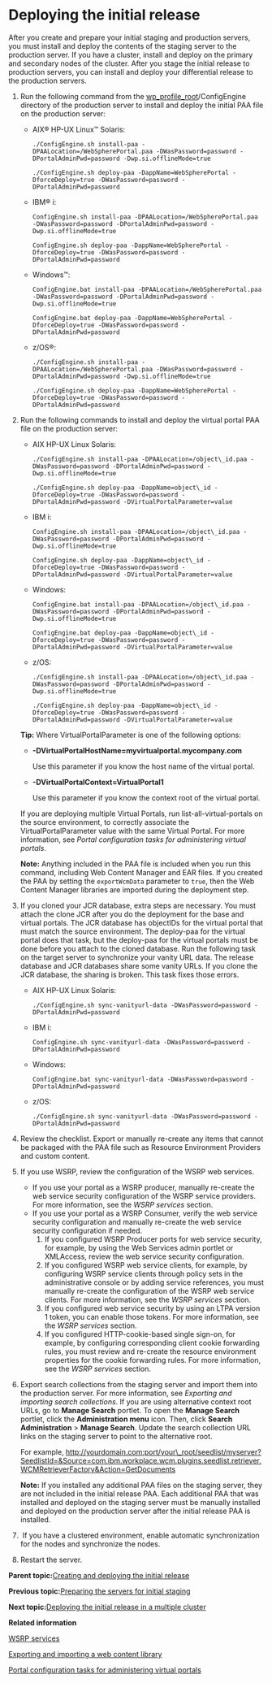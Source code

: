 # Deploying the initial release 

After you create and prepare your initial staging and production servers, you must install and deploy the contents of the staging server to the production server. If you have a cluster, install and deploy on the primary and secondary nodes of the cluster. After you stage the initial release to production servers, you can install and deploy your differential release to the production servers.

1.  Run the following command from the [wp\_profile\_root](../reference/wpsdirstr.md#wp_profile_root)/ConfigEngine directory of the production server to install and deploy the initial PAA file on the production server:

    -   AIX® HP-UX Linux™ Solaris:

        ```
        ./ConfigEngine.sh install-paa -DPAALocation=/WebSpherePortal.paa -DWasPassword=password -DPortalAdminPwd=password -Dwp.si.offlineMode=true
        
        ./ConfigEngine.sh deploy-paa -DappName=WebSpherePortal -DforceDeploy=true -DWasPassword=password -DPortalAdminPwd=password
        ```

    -   IBM® i:

        ```
        ConfigEngine.sh install-paa -DPAALocation=/WebSpherePortal.paa -DWasPassword=password -DPortalAdminPwd=password -Dwp.si.offlineMode=true
        
        ConfigEngine.sh deploy-paa -DappName=WebSpherePortal -DforceDeploy=true -DWasPassword=password -DPortalAdminPwd=password
        ```

    -   Windows™:

        ```
        ConfigEngine.bat install-paa -DPAALocation=/WebSpherePortal.paa -DWasPassword=password -DPortalAdminPwd=password -Dwp.si.offlineMode=true
        
        ConfigEngine.bat deploy-paa -DappName=WebSpherePortal -DforceDeploy=true -DWasPassword=password -DPortalAdminPwd=password
        ```

    -   z/OS®:

        ```
        ./ConfigEngine.sh install-paa -DPAALocation=/WebSpherePortal.paa -DWasPassword=password -DPortalAdminPwd=password -Dwp.si.offlineMode=true
        
        ./ConfigEngine.sh deploy-paa -DappName=WebSpherePortal -DforceDeploy=true -DWasPassword=password -DPortalAdminPwd=password
        ```

2.  Run the following commands to install and deploy the virtual portal PAA file on the production server:

    -   AIX HP-UX Linux Solaris:

        ```
        ./ConfigEngine.sh install-paa -DPAALocation=/object\_id.paa -DWasPassword=password -DPortalAdminPwd=password -Dwp.si.offlineMode=true
        
        ./ConfigEngine.sh deploy-paa -DappName=object\_id -DforceDeploy=true -DWasPassword=password -DPortalAdminPwd=password -DVirtualPortalParameter=value
        ```

    -   IBM i:

        ```
        ConfigEngine.sh install-paa -DPAALocation=/object\_id.paa -DWasPassword=password -DPortalAdminPwd=password -Dwp.si.offlineMode=true
        
        ConfigEngine.sh deploy-paa -DappName=object\_id -DforceDeploy=true -DWasPassword=password -DPortalAdminPwd=password -DVirtualPortalParameter=value
        ```

    -   Windows:

        ```
        ConfigEngine.bat install-paa -DPAALocation=/object\_id.paa -DWasPassword=password -DPortalAdminPwd=password -Dwp.si.offlineMode=true
        
        ConfigEngine.bat deploy-paa -DappName=object\_id -DforceDeploy=true -DWasPassword=password -DPortalAdminPwd=password -DVirtualPortalParameter=value
        ```

    -   z/OS:

        ```
        ./ConfigEngine.sh install-paa -DPAALocation=/object\_id.paa -DWasPassword=password -DPortalAdminPwd=password -Dwp.si.offlineMode=true
        
        ./ConfigEngine.sh deploy-paa -DappName=object\_id -DforceDeploy=true -DWasPassword=password -DPortalAdminPwd=password -DVirtualPortalParameter=value
        ```

    **Tip:** Where VirtualPortalParameter is one of the following options:

    -   **-DVirtualPortalHostName=myvirtualportal.mycompany.com**

        Use this parameter if you know the host name of the virtual portal.

    -   **-DVirtualPortalContext=VirtualPortal1**

        Use this parameter if you know the context root of the virtual portal.

    If you are deploying multiple Virtual Portals, run list-all-virtual-portals on the source environment, to correctly associate the VirtualPortalParameter value with the same Virtual Portal. For more information, see *Portal configuration tasks for administering virtual portals*.

    **Note:** Anything included in the PAA file is included when you run this command, including Web Content Manager and EAR files. If you created the PAA by setting the `exportWcmData` parameter to `true`, then the Web Content Manager libraries are imported during the deployment step.

3.  If you cloned your JCR database, extra steps are necessary. You must attach the clone JCR after you do the deployment for the base and virtual portals. The JCR database has objectIDs for the virtual portal that must match the source environment. The deploy-paa for the virtual portal does that task, but the deploy-paa for the virtual portals must be done before you attach to the cloned database. Run the following task on the target server to synchronize your vanity URL data. The release database and JCR databases share some vanity URLs. If you clone the JCR database, the sharing is broken. This task fixes those errors.

    -   AIX HP-UX Linux Solaris:

        ```
        ./ConfigEngine.sh sync-vanityurl-data -DWasPassword=password -DPortalAdminPwd=password
        ```

    -   IBM i:

        ```
        ConfigEngine.sh sync-vanityurl-data -DWasPassword=password -DPortalAdminPwd=password
        ```

    -   Windows:

        ```
        ConfigEngine.bat sync-vanityurl-data -DWasPassword=password -DPortalAdminPwd=password
        ```

    -   z/OS:

        ```
        ./ConfigEngine.sh sync-vanityurl-data -DWasPassword=password -DPortalAdminPwd=password
        ```

4.  Review the checklist. Export or manually re-create any items that cannot be packaged with the PAA file such as Resource Environment Providers and custom content.

5.  If you use WSRP, review the configuration of the WSRP web services.

    -   If you use your portal as a WSRP producer, manually re-create the web service security configuration of the WSRP service providers. For more information, see the *WSRP services* section.
    -   If you use your portal as a WSRP Consumer, verify the web service security configuration and manually re-create the web service security configuration if needed.
        1.  If you configured WSRP Producer ports for web service security, for example, by using the Web Services admin portlet or XMLAccess, review the web service security configuration.
        2.  If you configured WSRP web service clients, for example, by configuring WSRP service clients through policy sets in the administrative console or by adding service references, you must manually re-create the configuration of the WSRP web service clients. For more information, see the *WSRP services* section.
        3.  If you configured web service security by using an LTPA version 1 token, you can enable those tokens. For more information, see the *WSRP services* section.
        4.  If you configured HTTP-cookie-based single sign-on, for example, by configuring corresponding client cookie forwarding rules, you must review and re-create the resource environment properties for the cookie forwarding rules. For more information, see the *WSRP services* section.
6.  Export search collections from the staging server and import them into the production server. For more information, see *Exporting and importing search collections*. If you are using alternative context root URLs, go to **Manage Search** portlet. To open the **Manage Search** portlet, click the **Administration menu** icon. Then, click **Search Administration** \> **Manage Search**. Update the search collection URL links on the staging server to point to the alternative root.

    For example, http://yourdomain.com:port/your\_root/seedlist/myserver?SeedlistId=&Source=com.ibm.workplace.wcm.plugins.seedlist.retriever.WCMRetrieverFactory&Action=GetDocuments

    **Note:** If you installed any additional PAA files on the staging server, they are not included in the initial release PAA. Each additional PAA that was installed and deployed on the staging server must be manually installed and deployed on the production server after the initial release PAA is installed.

7.   If you have a clustered environment, enable automatic synchronization for the nodes and synchronize the nodes.

8.  Restart the server.


**Parent topic:**[Creating and deploying the initial release ](../deploy/dep_initial.md)

**Previous topic:**[Preparing the servers for initial staging ](../deploy/dep_prep.md)

**Next topic:**[Deploying the initial release in a multiple cluster ](../deploy/dep_deploy_clus.md)

**Related information**  


[WSRP services ](../admin-system/wsrpc.md)

[Exporting and importing a web content library](../wcm/wcm_config_wcmlibrary_export.md)

[Portal configuration tasks for administering virtual portals ](../admin-system/advp_cfgtsk.md)

